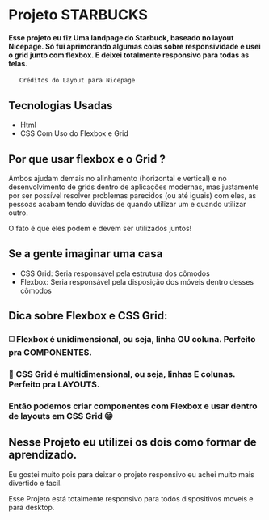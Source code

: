 <h1>Projeto STARBUCKS </h1>
    <h4> Esse projeto eu fiz Uma landpage do Starbuck, baseado no layout Nicepage.
    Só fui aprimorando algumas coias sobre responsividade e usei o grid junto com flexbox.
    E deixei totalmente responsivo para todas as telas. </h4>


       Créditos do Layout para Nicepage 

## Tecnologias Usadas

<ul>
    <li>Html</li>
     <li>CSS Com Uso do Flexbox e Grid</li>
 </ul>

 ## Por que usar flexbox e o Grid ?
 <p> Ambos ajudam demais no alinhamento (horizontal e vertical) e no desenvolvimento de grids dentro de aplicações modernas, mas justamente por ser possível resolver problemas parecidos (ou até iguais) com eles, as pessoas acabam tendo dúvidas de quando utilizar um e quando utilizar outro.

O fato é que eles podem e devem ser utilizados juntos!</p>

## Se a gente imaginar uma casa 
<ul>
    <li> CSS Grid: Seria responsável pela estrutura dos cômodos</li>
      <li>Flexbox: Seria responsável pela disposição dos móveis dentro desses cômodos</li>
</ul>

## Dica sobre Flexbox e CSS Grid:
 ### ◻️ Flexbox é unidimensional, ou seja, linha OU coluna. Perfeito pra COMPONENTES.
 ### 🔳 CSS Grid é multidimensional, ou seja, linhas E colunas. Perfeito pra LAYOUTS.

 ### Então podemos criar componentes com Flexbox e usar dentro de layouts em CSS Grid 😁

 ## Nesse Projeto eu utilizei os dois como formar de aprendizado.
 <p>Eu gostei muito pois para deixar o projeto responsivo eu achei muito mais divertido e facil.</p>
 <p> Esse Projeto está totalmente responsivo para todos dispositivos moveis e para desktop.</p>   
